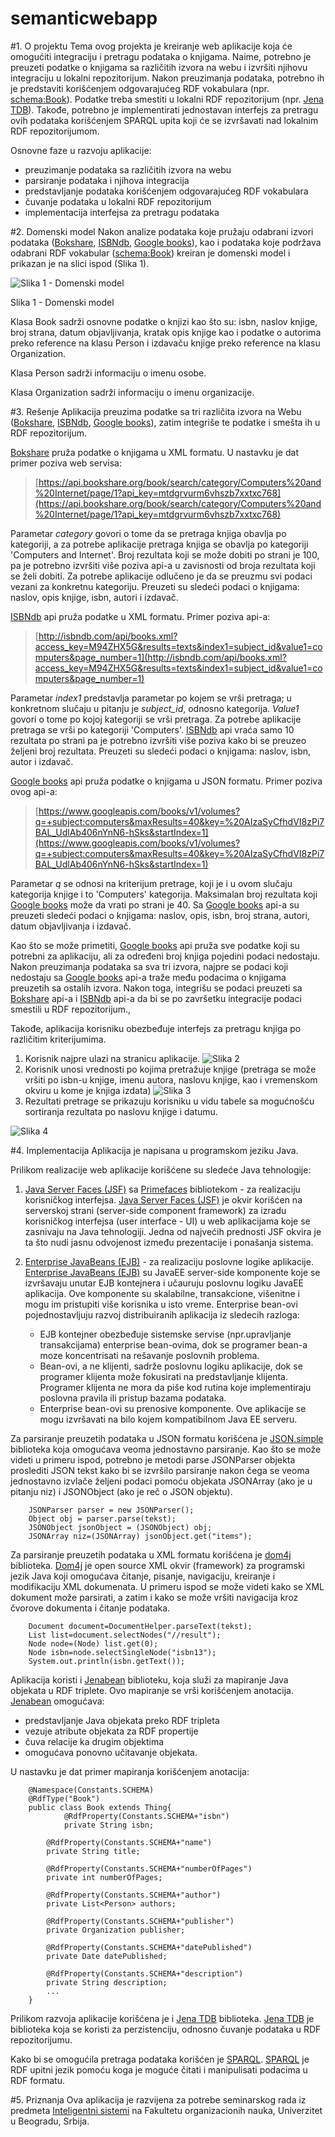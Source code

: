 semanticwebapp
==============
#1. O projektu
Tema ovog projekta je kreiranje web aplikacije koja će omogućiti integraciju i pretragu podataka o knjigama. Naime, potrebno je preuzeti podatke o knjigama sa različitih izvora na webu i izvršiti njihovu integraciju u lokalni repozitorijum. Nakon preuzimanja podataka, potrebno ih je predstaviti korišćenjem odgovarajućeg RDF vokabulara (npr. [schema:Book](http://schema.org/Book)). Podatke treba smestiti u lokalni RDF repozitorijum (npr. [Jena TDB](http://jena.apache.org/documentation/tdb/)). Takođe, potrebno je implementirati jednostavan interfejs za pretragu ovih podataka korišćenjem SPARQL upita koji će se izvršavati nad lokalnim RDF repozitorijumom.

Osnovne faze u razvoju aplikacije:
* preuzimanje podataka sa različitih izvora na webu
* parsiranje podataka i njihova integracija
* predstavljanje podataka korišćenjem odgovarajućeg RDF vokabulara
* čuvanje podataka u lokalni RDF repozitorijum
* implementacija interfejsa za pretragu podataka

#2. Domenski model
Nakon analize podataka koje pružaju odabrani izvori podataka ([Bokshare](http://developer.bookshare.org/), [ISBNdb](http://isbndb.com/), [Google books](https://developers.google.com/books/?csw=1)), kao i podataka koje podržava odabrani RDF vokabular ([schema:Book](http://schema.org/Book)) kreiran je domenski model i prikazan je na slici ispod (Slika 1).


![Slika 1 - Domenski model](SemanticWebApp/images/Domain.jpg)

Slika 1 - Domenski model



Klasa Book sadrži osnovne podatke o knjizi kao što su: isbn, naslov knjige, broj strana, datum objavljivanja, kratak opis knjige kao i podatke o autorima preko reference na klasu Person i izdavaču knjige preko reference na klasu Organization.

Klasa Person sadrži informaciju o imenu osobe.

Klasa Organization sadrži informaciju o imenu organizacije.

#3. Rešenje
Aplikacija preuzima podatke sa tri različita izvora na Webu ([Bokshare](http://developer.bookshare.org/), [ISBNdb](http://isbndb.com/), [Google books](https://developers.google.com/books/?csw=1)), zatim integriše te podatke i smešta ih u RDF repozitorijum. 

[Bokshare](http://developer.bookshare.org/) pruža podatke o knjigama u XML formatu. U nastavku je dat primer poziva web servisa: 
> [https://api.bookshare.org/book/search/category/Computers%20and%20Internet/page/1?api_key=mtdgrvurm6vhszb7xxtxc768](https://api.bookshare.org/book/search/category/Computers%20and%20Internet/page/1?api_key=mtdgrvurm6vhszb7xxtxc768) 

Parametar *category* govori o tome da se pretraga knjiga obavlja po kategoriji, a za potrebe aplikacije pretraga knjiga se obavlja po kategoriji 'Computers and Internet'. Broj rezultata koji se može dobiti po strani je 100, pa je potrebno izvršiti više poziva api-a u zavisnosti od broja rezultata koji se želi dobiti. Za potrebe aplikacije odlučeno je da se preuzmu svi podaci vezani za konkretnu kategoriju. Preuzeti su sledeći podaci o knjigama: naslov, opis knjige, isbn, autori i izdavač.

[ISBNdb](http://isbndb.com/) api pruža podatke u XML formatu. Primer poziva api-a:
> [http://isbndb.com/api/books.xml?access_key=M94ZHX5G&results=texts&index1=subject_id&value1=computers&page_number=1](http://isbndb.com/api/books.xml?access_key=M94ZHX5G&results=texts&index1=subject_id&value1=computers&page_number=1)

Parametar *index1* predstavlja parametar po kojem se vrši pretraga; u konkretnom slučaju u pitanju je *subject_id*, odnosno kategorija. *Value1* govori o tome po kojoj kategoriji se vrši pretraga. Za potrebe aplikacije pretraga se vrši po kategoriji 'Computers'. [ISBNdb](http://isbndb.com/) api vraća samo 10 rezultata po strani pa je potrebno izvršiti više poziva kako bi se preuzeo željeni broj rezultata. Preuzeti su sledeći podaci o knjigama: naslov, isbn, autor i izdavač. 

[Google books](https://developers.google.com/books/?csw=1) api pruža podatke o knjigama u JSON formatu. Primer poziva ovog api-a: 
> [https://www.googleapis.com/books/v1/volumes?q=+subject:computers&maxResults=40&key=%20AIzaSyCfhdVI8zPi7BAL_UdlAb406nYnN6-hSks&startIndex=1](https://www.googleapis.com/books/v1/volumes?q=+subject:computers&maxResults=40&key=%20AIzaSyCfhdVI8zPi7BAL_UdlAb406nYnN6-hSks&startIndex=1) 

Parametar *q* se odnosi na kriterijum pretrage, koji je i u ovom slučaju kategorija knjige i to 'Computers' kategorija. Maksimalan broj rezultata koji [Google books](https://developers.google.com/books/?csw=1) može da vrati po strani je 40. Sa [Google books](https://developers.google.com/books/?csw=1) api-a su preuzeti sledeći podaci o knjigama: naslov, opis, isbn, broj strana, autori, datum objavljivanja i izdavač. 

Kao što se može primetiti, [Google books](https://developers.google.com/books/?csw=1) api pruža sve podatke koji su potrebni za aplikaciju, ali za određeni broj knjiga pojedini podaci nedostaju. Nakon preuzimanja podataka sa sva tri izvora, najpre se podaci koji nedostaju sa [Google books](https://developers.google.com/books/?csw=1) api-a traže među podacima o knjigama preuzetih sa ostalih izvora. Nakon toga, integrišu se podaci preuzeti sa [Bokshare](http://developer.bookshare.org/) api-a i [ISBNdb](http://isbndb.com/) api-a da bi se po završetku integracije podaci smestili u RDF repozitorijum.,

Takođe, aplikacija korisniku obezbeđuje interfejs za pretragu knjiga po različitim kriterijumima.

1. Korisnik najpre ulazi na stranicu aplikacije.
![Slika 2](SemanticWebApp/images/pocetna.jpg)
2. Korisnik unosi vrednosti po kojima pretražuje knjige (pretraga se može vršiti po isbn-u knjige, imenu autora, naslovu knjige, kao i vremenskom okviru u kome je knjiga izdata)
![Slika 3](SemanticWebApp/images/unospretraga.jpg)
3. Rezultati pretrage se prikazuju korisniku u vidu tabele sa mogućnošću sortiranja rezultata po naslovu knjige i datumu.

![Slika 4](SemanticWebApp/images/rezultatpretrage.jpg)


#4. Implementacija
Aplikacija je napisana u programskom jeziku Java. 

Prilikom realizacije web aplikacije korišćene su sledeće Java tehnologije:

1. [Java Server Faces (JSF)](https://javaserverfaces.java.net/) sa [Primefaces](http://www.primefaces.org/) bibliotekom - za realizaciju korisničkog interfejsa.
[Java Server Faces (JSF)](https://javaserverfaces.java.net/) je okvir korišćen na serverskoj strani (server-side component framework) za izradu korisničkog interfejsa (user interface - UI) u web aplikacijama koje se
zasnivaju na Java tehnologiji. Jedna od najvećih prednosti JSF okvira je ta što nudi jasnu odvojenost između prezentacije i ponašanja sistema.

2. [Enterprise JavaBeans (EJB)](http://www.oracle.com/technetwork/java/javaee/ejb/index.html) - za realizaciju poslovne logike aplikacije.
[Enterprise JavaBeans (EJB)](http://www.oracle.com/technetwork/java/javaee/ejb/index.html) su JavaEE server-side komponente koje se izvršavaju unutar EJB kontejnera i učauruju poslovnu logiku JavaEE aplikacija. Ove komponente su skalabilne, transakcione, višenitne i mogu im pristupiti više korisnika u isto vreme. Enterprise bean-ovi pojednostavljuju razvoj distribuiranih aplikacija iz sledecih razloga:
	* EJB kontejner obezbeđuje sistemske servise (npr.upravljanje transakcijama) enterprise
	bean-ovima, dok se programer bean-a moze koncentrisati na rešavanje poslovnih
	problema.
	* Bean-ovi, a ne klijenti, sadrže poslovnu logiku aplikacije, dok se programer klijenta može
	fokusirati na predstavljanje klijenta. Programer klijenta ne mora da piše kod rutina
	koje implementiraju poslovna pravila ili pristup bazama podataka.
	* Enterprise bean-ovi su prenosive komponente. Ove aplikacije se mogu izvršavati na
	bilo kojem kompatibilnom Java EE serveru.

Za parsiranje preuzetih podataka u JSON formatu korišćena je [JSON.simple](https://code.google.com/p/json-simple/) biblioteka koja omogućava veoma jednostavno parsiranje. Kao što se može videti u primeru ispod, potrebno je metodi parse JSONParser objekta proslediti JSON tekst kako bi se izvršilo parsiranje nakon čega se veoma jednostavno izvlače željeni podaci pomoću objekata JSONArray (ako je u pitanju niz) i JSONObject (ako je reč o JSON objektu).

```
    JSONParser parser = new JSONParser();
    Object obj = parser.parse(tekst);
    JSONObject jsonObject = (JSONObject) obj;
    JSONArray niz=(JSONArray) jsonObject.get("items");
```

Za parsiranje preuzetih podataka u XML formatu korišćena je [dom4j](http://dom4j.sourceforge.net/) biblioteka. [Dom4j](http://dom4j.sourceforge.net/) je open source XML okvir (framework) za programski jezik Java koji omogućava čitanje, pisanje, navigaciju, kreiranje i modifikaciju XML dokumenata. U primeru ispod se može videti kako se XML dokument može parsirati, a zatim i kako se može vršiti navigacija kroz čvorove dokumenta i čitanje podataka.

```
    Document document=DocumentHelper.parseText(tekst);
    List list=document.selectNodes("//result");
    Node node=(Node) list.get(0);
    Node isbn=node.selectSingleNode("isbn13");
    System.out.println(isbn.getText());
```

Aplikacija koristi i [Jenabean](https://code.google.com/p/jenabean/) biblioteku, koja služi za mapiranje Java objekata u RDF triplete. Ovo mapiranje se vrši korišćenjem anotacija. [Jenabean](https://code.google.com/p/jenabean/) omogućava:
* predstavljanje Java objekata preko RDF tripleta
* vezuje atribute objekata za RDF propertije
* čuva relacije ka drugim objektima
* omogućava ponovno učitavanje objekata.

U nastavku je dat primer mapiranja korišćenjem anotacija:

```
    @Namespace(Constants.SCHEMA)
    @RdfType("Book")
    public class Book extends Thing{
    	    @RdfProperty(Constants.SCHEMA+"isbn")
    	    private String isbn;
    	    
	    @RdfProperty(Constants.SCHEMA+"name")
	    private String title;
	    
	    @RdfProperty(Constants.SCHEMA+"numberOfPages")
	    private int numberOfPages;
	    
	    @RdfProperty(Constants.SCHEMA+"author")
	    private List<Person> authors;
	    
	    @RdfProperty(Constants.SCHEMA+"publisher")
	    private Organization publisher;
	    
	    @RdfProperty(Constants.SCHEMA+"datePublished")
	    private Date datePublished;
	    
	    @RdfProperty(Constants.SCHEMA+"description")
	    private String description;
	    ...
    }
```
        
Prilikom razvoja aplikacije korišćena je i [Jena TDB](http://jena.apache.org/documentation/tdb/) biblioteka. [Jena TDB](http://jena.apache.org/documentation/tdb/) je biblioteka koja se koristi za perzistenciju, odnosno čuvanje podataka u RDF repozitorijumu.

Kako bi se omogućila pretraga podataka korišćen je [SPARQL](http://www.w3.org/TR/sparql11-query/). [SPARQL](http://www.w3.org/TR/sparql11-query/) je RDF upitni jezik pomoću koga je moguće čitati i manipulisati podacima u RDF formatu. 

#5. Priznanja
Ova aplikacija je razvijena za potrebe seminarskog rada iz predmeta [Inteligentni sistemi](http://is.fon.rs/) na Fakultetu organizacionih nauka, Univerzitet u Beogradu, Srbija.



